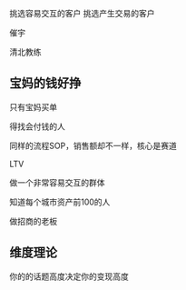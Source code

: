 
挑选容易交互的客户
挑选产生交易的客户


催宇

清北教练


## 宝妈的钱好挣
只有宝妈买单

得找会付钱的人

同样的流程SOP，销售额却不一样，核心是赛道


LTV

做一个非常容易交互的群体

知道每个城市资产前100的人

做招商的老板

## 维度理论

你的的话题高度决定你的变现高度


